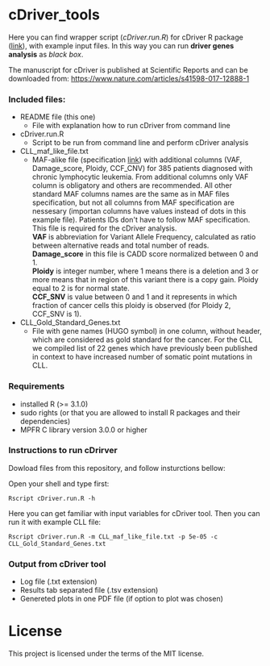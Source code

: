 # cDriver_tools

Here you can find wrapper script (*cDriver.run.R*) for cDriver R package ([link](https://github.com/hanasusak/cDriver)), with example input files. In this way you can run **driver genes analysis** as *black box*. 

The manuscript for cDriver is published at Scientific Reports and can be downloaded from: https://www.nature.com/articles/s41598-017-12888-1

### Included files:

  - README file (this one) 
    * File with explanation how to run cDriver from command line
  - cDriver.run.R
    * Script to be run from command line and perform cDriver analysis
  - CLL_maf_like_file.txt
    * MAF-alike file (specification [link](https://wiki.nci.nih.gov/display/TCGA/Mutation+Annotation+Format+(MAF)+Specification))
    with additional columns (VAF, Damage_score, Ploidy, CCF_CNV) for 385 patients diagnosed with chronic lymphocytic leukemia. From additional columns only VAF column is obligatory and others are recommended.  All other standard MAF columns names are the same as in MAF files specification, but not all columns from MAF specification are nessesary (importan columns have values instead of dots in this example file). Patients IDs don't have to follow MAF specification. This file is required for the cDriver analysis.  
    **VAF** is abbreviation for Variant Allele Frequency, calculated as ratio between alternative reads and total number of reads.   
    **Damage_score**  in this file is CADD score normalized between 0 and 1.  
    **Ploidy** is integer number, where 1 means there is a deletion and 3 or more means that in region of this variant there is a copy gain. 
    Ploidy equal to 2 is for normal state.  
    **CCF_SNV** is value between 0 and 1 and it represents in which fraction of cancer cells this ploidy is observed (for Ploidy 2, CCF_SNV is 1). 
  - CLL_Gold_Standard_Genes.txt  
    * File with gene names (HUGO symbol) in one column, without header, which are considered as gold standard for the cancer. For the CLL we compiled list of 22 genes which have previously been published in context to have increased number of somatic point mutations in CLL. 
    
### Requirements

  - installed R (>= 3.1.0)
  - sudo rights (or that you are allowed to install R packages and their dependencies)
  - MPFR C library version 3.0.0 or higher

### Instructions to run cDrirver 

Dowload files from this repository, and follow insturctions bellow:

  Open your shell and type  first:
  ```Shell
Rscript cDriver.run.R -h
```
Here you can get familiar with input variables for cDriver tool. Then you can run it with example CLL file:
  ```Shell
Rscript cDriver.run.R -m CLL_maf_like_file.txt -p 5e-05 -c CLL_Gold_Standard_Genes.txt 
```

### Output from cDriver tool

  - Log file (.txt extension)
  - Results tab separated file (.tsv extension)
  - Genereted plots in one PDF file (if option to plot was chosen)

# License
This project is licensed under the terms of the MIT license. 
